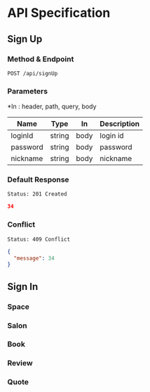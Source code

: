 # API Specification
## Sign Up

### Method & Endpoint
```
POST /api/signUp
```
### Parameters
*In : header, path, query, body

|Name|Type|In|Description|
|-|-|-|-|
|loginId|string|body|login id|
|password|string|body|password|
|nickname|string|body|nickname|

### Default Response
```
Status: 201 Created
```

```json
34
```
### Conflict
```
Status: 409 Conflict
```
```json
{
  "message": 34
}
```

## Sign In


### Space

### Salon

### Book

### Review

### Quote